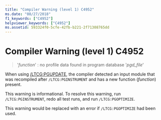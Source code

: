 ```yaml
---
title: "Compiler Warning (level 1) C4952"
ms.date: "08/27/2018"
f1_keywords: ["C4952"]
helpviewer_keywords: ["C4952"]
ms.assetid: 593324f0-5cfe-42fb-b221-2f71308765dd
---
```

# Compiler Warning (level 1) C4952

> '*function*' : no profile data found in program database '*pgd_file*'

When using [/LTCG:PGUPDATE](../../build/reference/ltcg-link-time-code-generation.md), the compiler detected an input module that was recompiled after `/LTCG:PGINSTRUMENT` and has a new function (*function*) present.

This warning is informational. To resolve this warning, run `/LTCG:PGINSTRUMENT`, redo all test runs, and run `/LTCG:PGOPTIMIZE`.

This warning would be replaced with an error if `/LTCG:PGOPTIMIZE` had been used.
